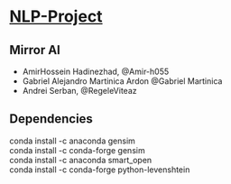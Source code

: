# [NLP-Project](https://github.com/RegeleViteaz/Comp472-A3)

## Mirror AI
- AmirHossein Hadinezhad, @Amir-h055
-  Gabriel Alejandro Martinica Ardon @Gabriel Martinica 
- Andrei Serban, @RegeleViteaz


## Dependencies
conda install -c anaconda gensim
</br>
conda install -c conda-forge gensim
<br>
conda install -c anaconda smart_open
</br>
conda install -c conda-forge python-levenshtein
